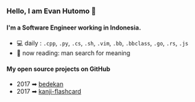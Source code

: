 ### Hello, I am Evan Hutomo 👋

#### I'm a Software Engineer working in Indonesia.

- 💻  daily : `.cpp`, `.py`, `.cs`, `.sh`, `.vim`, `.bb`, `.bbclass`, `.go`, `.rs`, `.js`
- 📖  now reading: man search for meaning

#### My open source projects on GitHub
- 2017 ➡ [bedekan](https://github.com/evanhutomo/bedekan)
- 2017 ➡ [kanji-flashcard](https://github.com/evanhutomo/kanji-flashcard)
